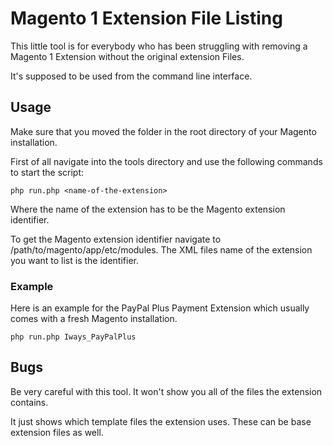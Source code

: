 # Magento 1 Extension File Listing
This little tool is for everybody who has been struggling with removing a Magento 1 Extension without the original extension Files.

It's supposed to be used from the command line interface.

## Usage
Make sure that you moved the folder in the root directory of your Magento installation.

First of all navigate into the tools directory and use the following commands to start the script:

```php run.php <name-of-the-extension>```

Where the name of the extension has to be the Magento extension identifier.

To get the Magento extension identifier navigate to /path/to/magento/app/etc/modules.
The XML files name of the extension you want to list is the identifier.

### Example
Here is an example for the PayPal Plus Payment Extension which usually comes with a fresh Magento installation.

```php run.php Iways_PayPalPlus```

## Bugs

Be very careful with this tool. It won't show you all of the files the extension contains.

It just shows which template files the extension uses. These can be base extension files as well.